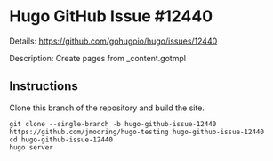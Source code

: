 # Hugo GitHub Issue #12440

Details: <https://github.com/gohugoio/hugo/issues/12440>

Description: Create pages from _content.gotmpl

## Instructions

Clone this branch of the repository and build the site.

```text
git clone --single-branch -b hugo-github-issue-12440 https://github.com/jmooring/hugo-testing hugo-github-issue-12440
cd hugo-github-issue-12440
hugo server
```
